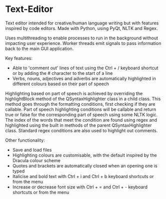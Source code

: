 # Text-Editor
Text editor intended for creative/human language writing but with features inspired by code editors. Made with Python, using PyQt, NLTK and Regex. 

Uses multithreading to enable processes to run in the background without impacting user experience. Worker threads emit signals to pass information back to the main GUI application.

Key features:
- Able to 'comment out' lines of text using the Ctrl + / keyboard shortcut or by adding the # character to the start of a line
- Verbs, nouns, adjectives and adverbs are automatically highlighted in different colours based on their part of speech

Highlighting based on part of speech is achieved by overriding the highlightBlock method of the QSyntaxHighlighter class in a child class. This method goes through the formatting conditions, first checking if they are callable. Part of speech highlighting conditions will be callable and return true or false for the corresponding part of speech using some NLTK logic. The index of the words that meet the condition are found using regex and highlighted using the built in methods of the parent QSyntaxHighlighter class. Standard regex conditions are also used to highlight out comments.

Other functionality:
- Save and load files
- Highlighting colours are customisable, with the default inspired by the Dracula colour scheme
- Quotes and brackets are automatically closed when an opening one is typed
- Italicise and bold text with Ctrl + i and Ctrl + b keyboard shortcuts or from the menu
- Increase or decrease font size with Ctrl + = and Ctrl + - keyboard shortcuts or from the menu